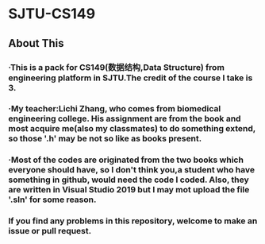 # SJTU-CS149
## About This
### ·This is a pack for CS149(数据结构,Data Structure) from engineering platform in SJTU.The credit of the course I take is 3.
### ·My teacher:Lichi Zhang, who comes from biomedical engineering college. His assignment are from the book and most acquire me(also my classmates) to do something extend, so those '.h' may be not so like as books present.
### ·Most of the codes are originated from the two books which everyone should have, so I don't think **you,a student who have something in github,**  would need the code I coded. Also, they are written in Visual Studio 2019 but I may mot upload the file '.sln' for some reason.
### If you find any problems in this repository, welcome to make an issue or pull request.
